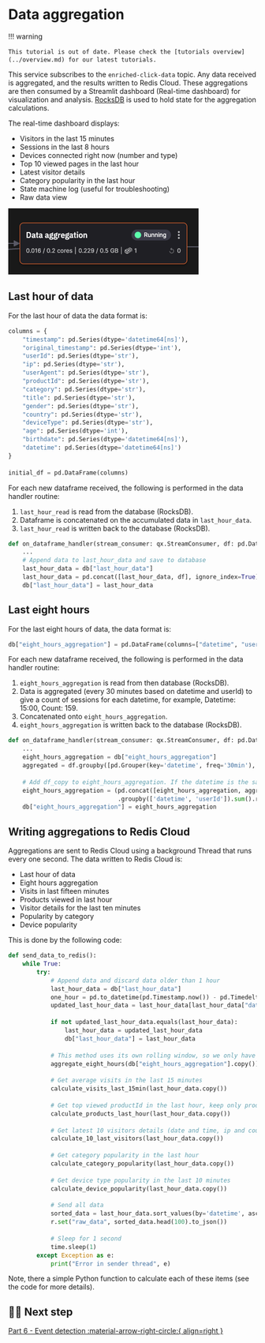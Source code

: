 # Data aggregation

!!! warning

    This tutorial is out of date. Please check the [tutorials overview](../overview.md) for our latest tutorials.

This service subscribes to the `enriched-click-data` topic. Any data received is aggregated, and the results written to Redis Cloud. These aggregations are then consumed by a Streamlit dashboard (Real-time dashboard) for visualization and analysis. [RocksDB](https://rocksdb.org/) is used to hold state for the aggregation calculations.

The real-time dashboard displays:

* Visitors in the last 15 minutes
* Sessions in the last 8 hours
* Devices connected right now (number and type)
* Top 10 viewed pages in the last hour
* Latest visitor details
* Category popularity in the last hour
* State machine log (useful for troubleshooting)
* Raw data view

![Data aggregation](./images/data-aggregation-pipeline-segment.png)

## Last hour of data

For the last hour of data the data format is:

``` python
columns = {
    "timestamp": pd.Series(dtype='datetime64[ns]'),
    "original_timestamp": pd.Series(dtype='int'),
    "userId": pd.Series(dtype='str'),
    "ip": pd.Series(dtype='str'),
    "userAgent": pd.Series(dtype='str'),
    "productId": pd.Series(dtype='str'),
    "category": pd.Series(dtype='str'),
    "title": pd.Series(dtype='str'),
    "gender": pd.Series(dtype='str'),
    "country": pd.Series(dtype='str'),
    "deviceType": pd.Series(dtype='str'),
    "age": pd.Series(dtype='int'),
    "birthdate": pd.Series(dtype='datetime64[ns]'),
    "datetime": pd.Series(dtype='datetime64[ns]')
}

initial_df = pd.DataFrame(columns)
```

For each new dataframe received, the following is performed in the data handler routine:

1. `last_hour_read` is read from the database (RocksDB).
2. Dataframe is concatenated on the accumulated data in `last_hour_data`. 
3. `last_hour_read` is written back to the database (RocksDB).

``` python
def on_dataframe_handler(stream_consumer: qx.StreamConsumer, df: pd.DataFrame):
    ...
    # Append data to last_hour_data and save to database
    last_hour_data = db["last_hour_data"]
    last_hour_data = pd.concat([last_hour_data, df], ignore_index=True)
    db["last_hour_data"] = last_hour_data
```

## Last eight hours

For the last eight hours of data, the data format is:

``` python
db["eight_hours_aggregation"] = pd.DataFrame(columns=["datetime", "userId", "count"])
```

For each new dataframe received, the following is performed in the data handler routine:

1. `eight_hours_aggregation` is read from then database (RocksDB).
2. Data is aggregated (every 30 minutes based on datetime and userId) to give a count of sessions for each datetime, for example, Datetime: 15:00, Count: 159.
3. Concatenated onto `eight_hours_aggregation`.
4. `eight_hours_aggregation` is written back to the database (RocksDB).

``` python
def on_dataframe_handler(stream_consumer: qx.StreamConsumer, df: pd.DataFrame):
    ...
    eight_hours_aggregation = db["eight_hours_aggregation"]
    aggregated = df.groupby([pd.Grouper(key='datetime', freq='30min'), 'userId']).size().reset_index(name='count')

    # Add df_copy to eight_hours_aggregation. If the datetime is the same, add both counts
    eight_hours_aggregation = (pd.concat([eight_hours_aggregation, aggregated])
                               .groupby(['datetime', 'userId']).sum().reset_index())
    db["eight_hours_aggregation"] = eight_hours_aggregation
```

## Writing aggregations to Redis Cloud

Aggregations are sent to Redis Cloud using a background Thread that runs every one second. The data written to Redis Cloud is:

* Last hour of data
* Eight hours aggregation
* Visits in last fifteen minutes
* Products viewed in last hour
* Visitor details for the last ten minutes
* Popularity by category
* Device popularity

This is done by the following code:

``` python
def send_data_to_redis():
    while True:
        try:
            # Append data and discard data older than 1 hour
            last_hour_data = db["last_hour_data"]
            one_hour = pd.to_datetime(pd.Timestamp.now()) - pd.Timedelta(hours=1)
            updated_last_hour_data = last_hour_data[last_hour_data["datetime"] > one_hour]

            if not updated_last_hour_data.equals(last_hour_data):
                last_hour_data = updated_last_hour_data
                db["last_hour_data"] = last_hour_data

            # This method uses its own rolling window, so we only have to pass the buffer
            aggregate_eight_hours(db["eight_hours_aggregation"].copy())

            # Get average visits in the last 15 minutes
            calculate_visits_last_15min(last_hour_data.copy())

            # Get top viewed productId in the last hour, keep only productId, category and count
            calculate_products_last_hour(last_hour_data.copy())

            # Get latest 10 visitors details (date and time, ip and country)
            calculate_10_last_visitors(last_hour_data.copy())

            # Get category popularity in the last hour
            calculate_category_popularity(last_hour_data.copy())

            # Get device type popularity in the last 10 minutes
            calculate_device_popularity(last_hour_data.copy())

            # Send all data
            sorted_data = last_hour_data.sort_values(by='datetime', ascending=False)
            r.set("raw_data", sorted_data.head(100).to_json())

            # Sleep for 1 second
            time.sleep(1)
        except Exception as e:
            print("Error in sender thread", e)
```

Note, there a simple Python function to calculate each of these items (see the code for more details).

## 🏃‍♀️ Next step

[Part 6 - Event detection :material-arrow-right-circle:{ align=right }](./event-detection.md)
